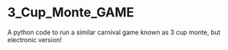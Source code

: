 # 3_Cup_Monte_GAME
A python code to run a similar carnival game known as 3 cup monte, but electronic version!
